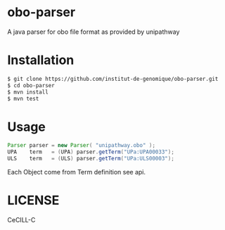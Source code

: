 obo-parser
==========

A java parser for obo file format as provided by unipathway


Installation
============

```bash
$ git clone https://github.com/institut-de-genomique/obo-parser.git
$ cd obo-parser
$ mvn install
$ mvn test
```

Usage
=====

````java
Parser parser = new Parser( "unipathway.obo" );
UPA    term   = (UPA) parser.getTerm("UPa:UPA00033");
ULS    term   = (ULS) parser.getTerm("UPa:ULS00003");
````

Each Object come from Term definition see api.


LICENSE
=======

CeCILL-C